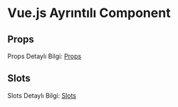 # Vue.js Ayrıntılı Component

## Props

Props Detaylı Bilgi: [Props](https://github.com/kaankaltakkiran/Linux_notlarim/blob/main/vue.js_notlar%C4%B1m/ayr%C4%B1nt%C4%B1l%C4%B1_components/Props.md)

## Slots

Slots Detaylı Bilgi: [Slots](https://github.com/kaankaltakkiran/Linux_notlarim/blob/main/vue.js_notlar%C4%B1m/ayr%C4%B1nt%C4%B1l%C4%B1_components/Slots.md)
